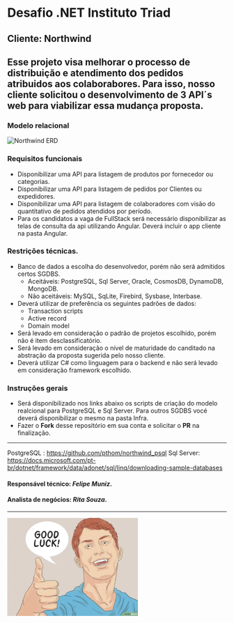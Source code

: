 # **Desafio .NET Instituto Triad**
## Cliente: **Northwind**
## Esse projeto visa melhorar o processo de distribuição e atendimento dos pedidos atribuidos aos colaborabores. Para isso, nosso cliente solicitou o desenvolvimento de 3 API´s web para viabilizar essa mudança proposta.


### Modelo relacional
<img width="964" alt="Northwind ERD" src="https://blog.yugabyte.com/wp-content/uploads/2019/07/northwind_distributedsql-06.png">

### Requisitos funcionais
* Disponibilizar uma API para listagem de produtos por fornecedor ou categorias.
* Disponibilizar uma API para listagem de pedidos por Clientes ou expedidores.
* Disponibilizar uma API para listagem de colaboradores com visão do quantitativo de pedidos atendidos por período.
* Para os candidatos a vaga de FullStack será necessário disponibilizar as telas de consulta da api utilizando Angular. Deverá incluir o app cliente na pasta Angular.

### Restrições técnicas.
* Banco de dados a escolha do desenvolvedor, porém não será admitidos certos SGDBS.
  * Aceitáveis: PostgreSQL, Sql Server, Oracle, CosmosDB, DynamoDB, MongoDB.
  * Não aceitáveis: MySQL, SqLite, Firebird, Sysbase, Interbase.
* Deverá utilizar de preferência os seguintes padrões de dados:
  * Transaction scripts
  * Active record
  * Domain model
* Será levado em consideração o padrão de projetos escolhido, porém não é item desclassificatório.
* Será levado em consideração o nível de maturidade do canditado na abstração da proposta sugerida pelo nosso cliente.
* Deverá utilizar C# como linguagem para o backend e não será levado em consideração framework escolhido.

### Instruções gerais
* Será disponibilizado nos links abaixo os scripts de criação do modelo realcional para PostgreSQL e Sql Server. Para outros SGDBS vocé deverá disponibilizar o mesmo na pasta Infra.
* Fazer o **Fork** desse repositório em sua conta e solicitar o **PR** na finalização.

***

PostgreSQL : https://github.com/pthom/northwind_psql
Sql Server: https://docs.microsoft.com/pt-br/dotnet/framework/data/adonet/sql/linq/downloading-sample-databases

#### Responsável técnico: ***Felipe Muniz***.
#### Analista de negócios: ***Rita Souza***.

***

<img width="300" alt="GoodLuck" src="GoodLuck.jpg">

